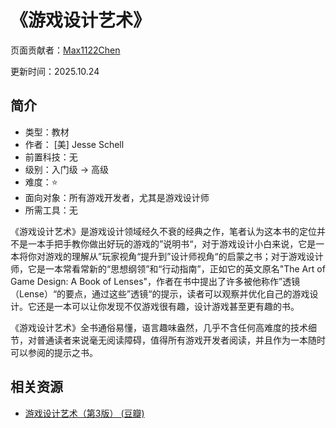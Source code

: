 # 《游戏设计艺术》

页面贡献者：[Max1122Chen](https://github.com/Max1122Chen)

更新时间：2025.10.24

## 简介

- 类型：教材
- 作者： [美\] Jesse Schell
- 前置科技：无
- 级别：入门级 -> 高级
- 难度：⭐  
- 面向对象：所有游戏开发者，尤其是游戏设计师
- 所需工具：无

《游戏设计艺术》是游戏设计领域经久不衰的经典之作，笔者认为这本书的定位并不是一本手把手教你做出好玩的游戏的”说明书“，对于游戏设计小白来说，它是一本将你对游戏的理解从”玩家视角“提升到”设计师视角“的启蒙之书；对于游戏设计师，它是一本常看常新的“思想纲领”和“行动指南”，正如它的英文原名"The Art of Game Design: A Book of Lenses"，作者在书中提出了许多被他称作”透镜（Lense）“的要点，通过这些”透镜“的提示，读者可以观察并优化自己的游戏设计。它还是一本可以让你发现不仅游戏很有趣，设计游戏甚至更有趣的书。

《游戏设计艺术》全书通俗易懂，语言趣味盎然，几乎不含任何高难度的技术细节，对普通读者来说毫无阅读障碍，值得所有游戏开发者阅读，并且作为一本随时可以参阅的提示之书。

## 相关资源

- [游戏设计艺术（第3版） (豆瓣)](https://book.douban.com/subject/35460994/)